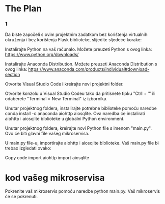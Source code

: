 # The Plan

### 1

Da biste započeli s ovim projektnim zadatkom bez korištenja virtualnih okruženja i bez korištenja Flask biblioteke, slijedite sljedeće korake:

Instalirajte Python na vaš računalo. Možete preuzeti Python s ovog linka: https://www.python.org/downloads/

Instalirajte Anaconda Distribution. Možete preuzeti Anaconda Distribution s ovog linka: https://www.anaconda.com/products/individual#download-section

Otvorite Visual Studio Code i kreirajte novi projektni folder.

Otvorite konzolu u Visual Studio Codeu tako da pritisnete tipku "Ctrl + '" ili odaberete "Terminal > New Terminal" iz izbornika.

Unutar projektnog foldera, instalirajte potrebne biblioteke pomoću naredbe conda install -c anaconda aiohttp aiosqlite. Ova naredba će instalirati aiohttp i aiosqlite biblioteke u globalni Python environment.

Unutar projektnog foldera, kreirajte novi Python file s imenom "main.py". Ovo će biti glavni file vašeg mikroservisa.

U main.py file-u, importirajte aiohttp i aiosqlite biblioteke. Vaš main.py file bi trebao izgledati ovako:

Copy code
import aiohttp
import aiosqlite

# kod vašeg mikroservisa
Pokrenite vaš mikroservis pomoću naredbe python main.py. Vaš mikroservis će se pokrenuti.